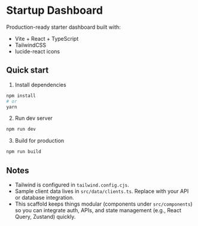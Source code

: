 # Startup Dashboard

Production-ready starter dashboard built with:
- Vite + React + TypeScript
- TailwindCSS
- lucide-react icons

## Quick start

1. Install dependencies
```bash
npm install
# or
yarn
```

2. Run dev server
```bash
npm run dev
```

3. Build for production
```bash
npm run build
```

## Notes

- Tailwind is configured in `tailwind.config.cjs`.
- Sample client data lives in `src/data/clients.ts`. Replace with your API or database integration.
- This scaffold keeps things modular (components under `src/components`) so you can integrate auth, APIs, and state management (e.g., React Query, Zustand) quickly.
